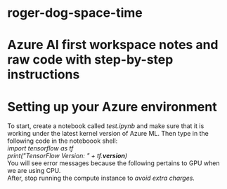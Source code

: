 # roger-dog-space-time
# Azure AI first workspace notes and raw code with step-by-step instructions </br>
# Setting up your Azure environment </br>
To start, create a notebook called _test.ipynb_ and make sure that it is working under the latest kernel version of Azure ML. Then type in the following code in the noteboook shell:</br>
_import tensorflow as tf_ </br>
_print("TensorFlow Version: " + tf.__version__)_ </br>
You will see error messages because the following pertains to GPU when we are using CPU. </br>
After, stop running the compute instance to *avoid extra charges.*

